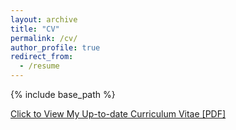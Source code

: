 ```yaml
---
layout: archive
title: "CV"
permalink: /cv/
author_profile: true
redirect_from:
  - /resume
---
```


{% include base_path %}

[Click to View My Up-to-date Curriculum Vitae [PDF]](http://fatih-ilhan.github.io/files/fatihilhan_cv.pdf)

<!-- <embed src="http://fatih-ilhan.github.io/files/fatihilhan_cv.pdf" width="650" height="1800" type='application/pdf'> -->
